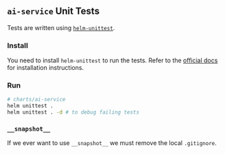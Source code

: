 ## `ai-service` Unit Tests
Tests are written using [`helm-unittest`](https://github.com/helm-unittest/helm-unittest).

### Install
You need to install `helm-unittest` to run the tests. Refer to the [official docs](https://github.com/helm-unittest/helm-unittest?tab=readme-ov-file#install) for installation instructions.

### Run
```bash
# charts/ai-service
helm unittest .
helm unittest . -d # to debug failing tests
```

### `__snapshot__`
If we ever want to use `__snapshot__` we must remove the local `.gitignore`.